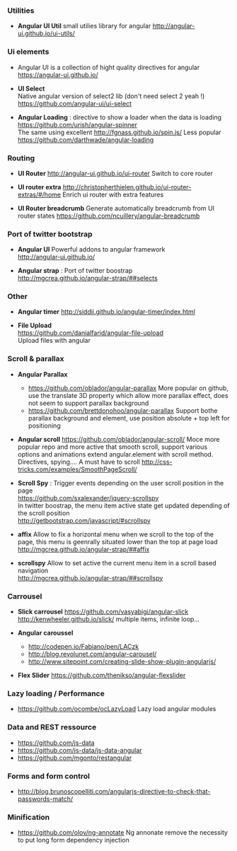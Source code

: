 ### Utilities

* **Angular UI Util** 
small utilies library for angular
http://angular-ui.github.io/ui-utils/

### Ui elements

* Angular UI is a collection of hight quality directives for angular https://angular-ui.github.io/

* **UI Select**   
Native angular version of select2 lib (don't need select 2 yeah !)
https://github.com/angular-ui/ui-select

* **Angular Loading** : directive to show a loader when the data is loading    
https://github.com/urish/angular-spinner    
The same using excellent http://fgnass.github.io/spin.js/
Less popular
https://github.com/darthwade/angular-loading
### Routing 

* **UI Router** 
http://angular-ui.github.io/ui-router
Switch to core router

* **UI router extra** 
http://christopherthielen.github.io/ui-router-extras/#/home
Enrich ui router with extra features

* **UI Router breadcrumb** Generate automatically breadcrumb from UI router states
https://github.com/ncuillery/angular-breadcrumb

### Port of twitter bootstrap 

* **Angular UI**
Powerful addons to angular framework   
http://angular-ui.github.io/

* **Angular strap** : Port of twitter boostrap   
http://mgcrea.github.io/angular-strap/##selects

### Other 

* **Angular timer**
http://siddii.github.io/angular-timer/index.html

* **File Upload**     
https://github.com/danialfarid/angular-file-upload    
Upload files with angular

### Scroll & parallax

* **Angular Parallax**
    * https://github.com/oblador/angular-parallax
More popular on github, use the translate 3D property which allow more parallax effect, does not seem to support parallax background
    * https://github.com/brettdonohoo/angular-parallax
Support bothe parallax background and element, use position absolute + top left for positioning 

* **Angular scroll** https://github.com/oblador/angular-scroll/
Moce more popular repo and more active that smooth scroll, support various options and animations
extend angular.element with scroll method. 
Directives, spying.... 
A must have to scroll
http://css-tricks.com/examples/SmoothPageScroll/    

* **Scroll Spy** : Trigger events depending on the user scroll position in the page     
https://github.com/sxalexander/jquery-scrollspy    
In twitter boostrap, the menu item active state get updated depending of the scroll position     
http://getbootstrap.com/javascript/#scrollspy

* **affix** Allow to fix a horizontal menu when we scroll to the top of the page, this menu is geenrally situated lower than the top at page load     
http://mgcrea.github.io/angular-strap/##affix
* **scrollspy** Allow to set active the current menu item in a scroll based navigation     
http://mgcrea.github.io/angular-strap/##scrollspy

### Carrousel

* **Slick carrousel** 
https://github.com/vasyabigi/angular-slick
http://kenwheeler.github.io/slick/
multiple items, infinite loop...

* **Angular caroussel**  
    * http://codepen.io/Fabiano/pen/LACzk
    * http://blog.revolunet.com/angular-carousel/
    * http://www.sitepoint.com/creating-slide-show-plugin-angularjs/

* **Flex Slider**
https://github.com/thenikso/angular-flexslider

### Lazy loading / Performance

* https://github.com/ocombe/ocLazyLoad
Lazy load angular modules

### Data and REST ressource

* https://github.com/js-data
* https://github.com/js-data/js-data-angular
* https://github.com/mgonto/restangular


### Forms and form control
* http://blog.brunoscopelliti.com/angularjs-directive-to-check-that-passwords-match/
### Minification 

* https://github.com/olov/ng-annotate
Ng annonate remove the necessity to put long form dependency injection

